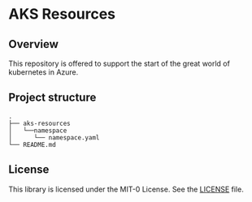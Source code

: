 # AKS Resources

## Overview

This repository is offered to support the start of the great world of kubernetes in Azure.



## Project structure

```
.
├── aks-resources
│   └──namespace
│      └── namespace.yaml
└── README.md
```



## License

This library is licensed under the MIT-0 License. See the [LICENSE](./LICENSE) file.
